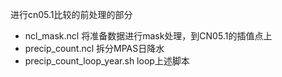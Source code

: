 进行cn05.1比较的前处理的部分
- ncl_mask.ncl 将准备数据进行mask处理，到CN05.1的插值点上
- precip_count.ncl 拆分MPAS日降水
- precip_count_loop_year.sh loop上述脚本